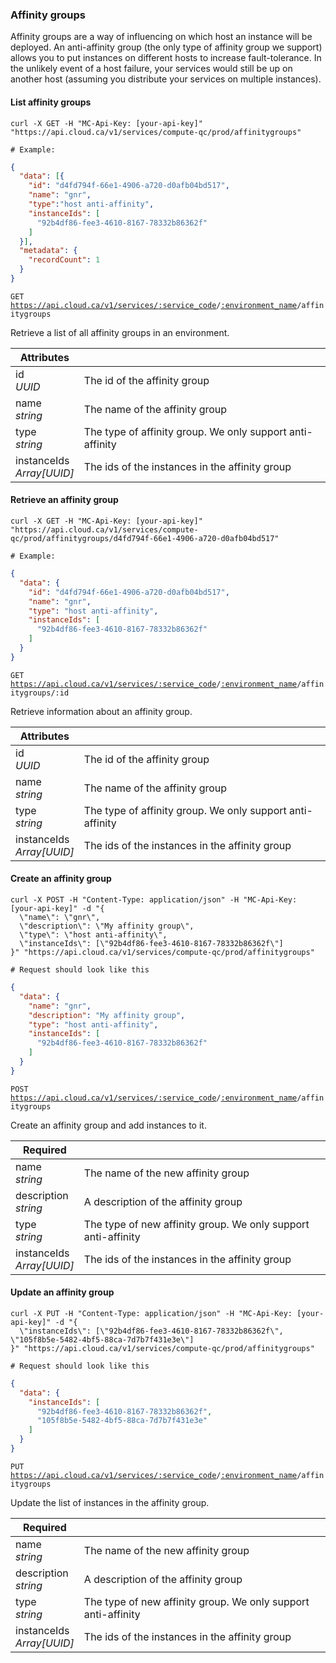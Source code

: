 ### Affinity groups

Affinity groups are a way of influencing on which host an instance will be deployed. An anti-affinity group (the only type of affinity group we support) allows you to put instances on different hosts to increase fault-tolerance. In the unlikely event of a host failure, your services would still be up on another host (assuming you distribute your services on multiple instances).

<!-------------------- LIST AFFINITY GROUPS -------------------->

#### List affinity groups

```shell
curl -X GET -H "MC-Api-Key: [your-api-key]"
"https://api.cloud.ca/v1/services/compute-qc/prod/affinitygroups"

# Example:
```
```json
{
  "data": [{
    "id": "d4fd794f-66e1-4906-a720-d0afb04bd517",
    "name": "gnr",
    "type":"host anti-affinity",
    "instanceIds": [
      "92b4df86-fee3-4610-8167-78332b86362f"
    ]
  }],
  "metadata": {
    "recordCount": 1
  }
}
```

<code>GET https://api.cloud.ca/v1/services/<a href="#service-connections">:service_code</a>/<a href="#environments">:environment_name</a>/affinitygroups</code>

Retrieve a list of all affinity groups in an environment.

Attributes | &nbsp;
---------- | -----
id<br/>*UUID* | The id of the affinity group
name<br/>*string* | The name of the affinity group
type<br/>*string* | The type of affinity group. We only support anti-affinity
instanceIds<br/>*Array[UUID]* | The ids of the instances in the affinity group


<!-------------------- RETRIEVE AN AFFINITY GROUP -------------------->

#### Retrieve an affinity group

```shell
curl -X GET -H "MC-Api-Key: [your-api-key]"
"https://api.cloud.ca/v1/services/compute-qc/prod/affinitygroups/d4fd794f-66e1-4906-a720-d0afb04bd517"

# Example:
```
```json
{
  "data": {
    "id": "d4fd794f-66e1-4906-a720-d0afb04bd517",
    "name": "gnr",
    "type": "host anti-affinity",
    "instanceIds": [
      "92b4df86-fee3-4610-8167-78332b86362f"
    ]
  }
}
```

<code>GET https://api.cloud.ca/v1/services/<a href="#service-connections">:service_code</a>/<a href="#environments">:environment_name</a>/affinitygroups/:id</code>

Retrieve information about an affinity group.

Attributes | &nbsp;
---------- | -----
id<br/>*UUID* | The id of the affinity group
name<br/>*string* | The name of the affinity group
type<br/>*string* | The type of affinity group. We only support anti-affinity
instanceIds<br/>*Array[UUID]* | The ids of the instances in the affinity group



<!-------------------- CREATE AN AFFINITY GROUP -------------------->

#### Create an affinity group

```shell
curl -X POST -H "Content-Type: application/json" -H "MC-Api-Key: [your-api-key]" -d "{
  \"name\": \"gnr\",
  \"description\": \"My affinity group\",
  \"type\": \"host anti-affinity\",
  \"instanceIds\": [\"92b4df86-fee3-4610-8167-78332b86362f\"]
}" "https://api.cloud.ca/v1/services/compute-qc/prod/affinitygroups"

# Request should look like this
```
```json
{
  "data": {
    "name": "gnr",
    "description": "My affinity group",
    "type": "host anti-affinity",
    "instanceIds": [
      "92b4df86-fee3-4610-8167-78332b86362f"
    ]
  }
}
```

<code>POST https://api.cloud.ca/v1/services/<a href="#service-connections">:service_code</a>/<a href="#environments">:environment_name</a>/affinitygroups</code>

Create an affinity group and add instances to it.

Required | &nbsp;
---------- | -----
name<br/>*string* | The name of the new affinity group
description<br/>*string* | A description of the affinity group
type<br/>*string* | The type of new affinity group. We only support anti-affinity
instanceIds<br/>*Array[UUID]* | The ids of the instances in the affinity group



<!-------------------- UPDATE AN AFFINITY GROUP -------------------->

#### Update an affinity group

```shell
curl -X PUT -H "Content-Type: application/json" -H "MC-Api-Key: [your-api-key]" -d "{
  \"instanceIds\": [\"92b4df86-fee3-4610-8167-78332b86362f\", \"105f8b5e-5482-4bf5-88ca-7d7b7f431e3e\"]
}" "https://api.cloud.ca/v1/services/compute-qc/prod/affinitygroups"

# Request should look like this
```
```json
{
  "data": {
    "instanceIds": [
      "92b4df86-fee3-4610-8167-78332b86362f",
      "105f8b5e-5482-4bf5-88ca-7d7b7f431e3e"
    ]
  }
}
```

<code>PUT https://api.cloud.ca/v1/services/<a href="#service-connections">:service_code</a>/<a href="#environments">:environment_name</a>/affinitygroups</code>

Update the list of instances in the affinity group.

Required | &nbsp;
---------- | -----
name<br/>*string* | The name of the new affinity group
description<br/>*string* | A description of the affinity group
type<br/>*string* | The type of new affinity group. We only support anti-affinity
instanceIds<br/>*Array[UUID]* | The ids of the instances in the affinity group
